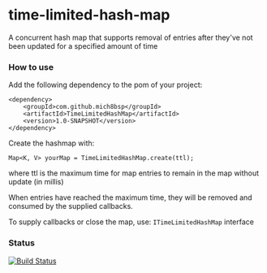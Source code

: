# time-limited-hash-map
A concurrent hash map that supports removal of entries after they've not been updated for a specified amount of time

### How to use

Add the following dependency to the pom of your project:

```
<dependency>
    <groupId>com.github.mich8bsp</groupId>
    <artifactId>TimeLimitedHashMap</artifactId>
    <version>1.0-SNAPSHOT</version>
</dependency>
```

Create the hashmap with:
```
Map<K, V> yourMap = TimeLimitedHashMap.create(ttl);
```
where ttl is the maximum time for map entries to remain in the map without update (in millis)

When entries have reached the maximum time, they will be removed and consumed by the supplied callbacks.

To supply callbacks or close the map, use: ``` ITimeLimitedHashMap ``` interface 

### Status
[![Build Status](https://travis-ci.org/mich8bsp/time-limited-hash-map.svg?branch=master)](https://travis-ci.org/mich8bsp/time-limited-hash-map)

